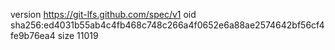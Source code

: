 version https://git-lfs.github.com/spec/v1
oid sha256:ed4031b55ab4c4fb468c748c266a4f0652e6a88ae2574642bf56cf4fe9b76ea4
size 11019
